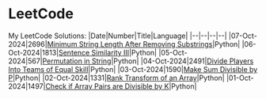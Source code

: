 # LeetCode
My LeetCode Solutions:
|Date|Number|Title|Language|
|--|--|--|--|
|07-Oct-2024|2696|[Minimum String Length After Removing Substrings](/Python/2696.py)|Python|
|06-Oct-2024|1813|[Sentence Similarity III](/Python/1813.py)|Python|
|05-Oct-2024|567|[Permutation in String](/Python/567.py)|Python|
|04-Oct-2024|2491|[Divide Players Into Teams of Equal Skill](/Python/2491.py)|Python|
|03-Oct-2024|1590|[Make Sum Divisible by P](/Python/1590.py)|Python|
|02-Oct-2024|1331|[Rank Transform of an Array](/Python/1331.py)|Python|
|01-Oct-2024|1497|[Check if Array Pairs are Divisible by K](/Python/1330.py)|Python|
